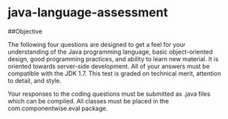 # java-language-assessment
##Objective

  The following four questions are designed to get a feel for your understanding of the Java programming language, basic object-oriented design, good programming practices, and ability to learn new material. It is oriented towards server-side development. All of your answers must be compatible with the JDK 1.7. This test is graded on technical merit, attention to detail, and style.

  Your responses to the coding questions must be submitted as .java files which can be compiled. All classes must be placed in the com.componentwise.eval package.

